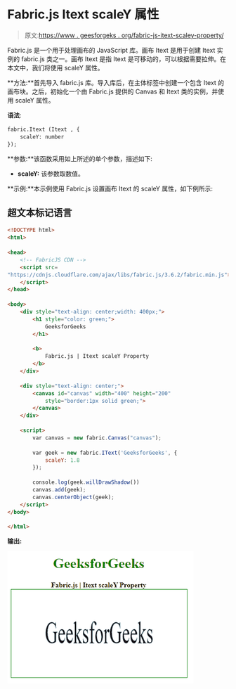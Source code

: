 # Fabric.js Itext scaleY 属性

> 原文:[https://www . geesforgeks . org/fabric-js-itext-scaley-property/](https://www.geeksforgeeks.org/fabric-js-itext-scaley-property/)

Fabric.js 是一个用于处理画布的 JavaScript 库。画布 Itext 是用于创建 Itext 实例的 fabric.js 类之一。画布 Itext 是指 Itext 是可移动的，可以根据需要拉伸。在本文中，我们将使用 scaleY 属性。

**方法:**首先导入 fabric.js 库。导入库后，在主体标签中创建一个包含 Itext 的画布块。之后，初始化一个由 Fabric.js 提供的 Canvas 和 Itext 类的实例，并使用 scaleY 属性。

**语法**:

```html
fabric.Itext (Itext , {
    scaleY: number
});
```

**参数:**该函数采用如上所述的单个参数，描述如下:

*   **scaleY:** 该参数取数值。

**示例:**本示例使用 Fabric.js 设置画布 Itext 的 scaleY 属性，如下例所示:

## 超文本标记语言

```html
<!DOCTYPE html>
<html>

<head>
    <!-- FabricJS CDN -->
    <script src=
"https://cdnjs.cloudflare.com/ajax/libs/fabric.js/3.6.2/fabric.min.js">
    </script>
</head>

<body>
    <div style="text-align: center;width: 400px;">
        <h1 style="color: green;">
            GeeksforGeeks
        </h1>

        <b>
            Fabric.js | Itext scaleY Property
        </b>
    </div>

    <div style="text-align: center;">
        <canvas id="canvas" width="400" height="200" 
            style="border:1px solid green;">
        </canvas>
    </div>

    <script>
        var canvas = new fabric.Canvas("canvas");

        var geek = new fabric.IText('GeeksforGeeks', {
            scaleY: 1.8
        });

        console.log(geek.willDrawShadow())
        canvas.add(geek);
        canvas.centerObject(geek);
    </script>
</body>

</html>
```

**输出:**

![](img/d88c71136cd5bde9cb7f1e0911f9d56d.png)